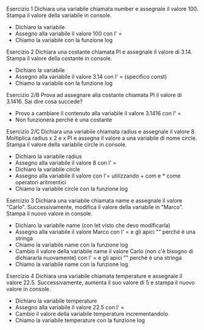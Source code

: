 Esercizio 1
Dichiara una variabile chiamata number e assegnale il valore 100. Stampa il valore della variabile in console.

- Dichiaro la variabile
- Assegno alla variabile il valore 100 con l' =
- Chiamo la variabile con la funzione log



Esercizio 2
Dichiara una costante chiamata PI e assegnale il valore di 3.14. Stampa il valore della costante in console.

- Dichiaro la variabile
- Assegno alla variabile il valore 3.14 con l' = (specifico const)
- Chiamo la variabile con la funzione log


Esercizio 2/B
Prova ad assegnare alla costante chiamata PI il valore di 3.1416. Sai dire cosa succede?

- Provo a cambiare il contenuto alla variabile il valore 3.1416 con l' =
- Non funzionerà perché è una costante


Esercizio 2/C
Dichiara una variabile chiamata radius e assegnale il valore 8.
Moltiplica radius x 2 e x PI e assegna il valore a una variabile di nome circle.
Stampa il valore della variabile circle in console.

- Dichiaro la variabile radius
- Assegno alla variabile il valore 8 con l' =
- Dichiaro la variabile circle 
- Assegno alla variabile il valore con l'= utilizzando + com e * come operatori aritmentici
- Chiamo la variabile circle con la funzione log


Esercizio 3
Dichiara una variabile chiamata name e
assegnale il valore "Carlo".
Successivamente, modifica il valore della variabile in "Marco".
Stampa il nuovo valore in console.

- Dichiaro la variabile name (con let visto che devo modificarla)
- Assegno alla variabile il valore Marco con l' = e gli apici "" perché è una stringa
- Chiamo la variabile name con la funzione log
- Cambio il valore della variabile name il valore Carlo (non c'è bisogno di dichiararla nuovamente) con l' = e gli apici "" perché è una stringa
- Chiamo la variabile name con la funzione log



Esercizio 4
Dichiara una variabile chiamata temperature e assegnale il valore 22.5. Successivamente, aumenta il suo valore di 5 e stampa il nuovo valore in console.

- Dichiaro la variabile temperature
- Assegno alla variabile il valore 22.5 con l' =
- Cambio il valore della variabile temperature incrementandolo
- Chiamo la variabile temperature con la funzione log
